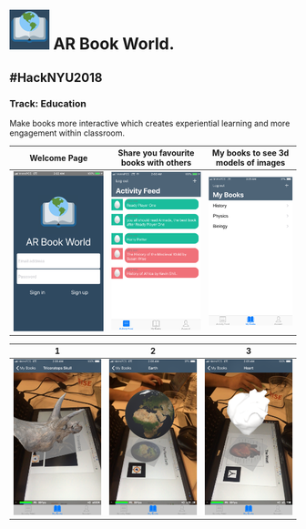 # <img src="https://github.com/mixemer/AR-Book-World/blob/master/images/logo6.png" width="70"> AR Book World. 
## #HackNYU2018
### Track: Education


Make books more interactive which creates experiential learning and more engagement within classroom.


Welcome Page                 |Share you favourite books with others| My books to see 3d models of images
:---------------------------:|:------------------------------:|:------------------------------:
![](images/Welcome.PNG)      |  ![](images/Activity-Feed.PNG) | ![](images/myBooks.PNG)


1                            |  2                             | 3
:---------------------------:|:------------------------------:|:------------------------------:
![](images/Skull2.PNG)      |  ![](images/Skull3.PNG)         | ![](images/Heart.PNG)


